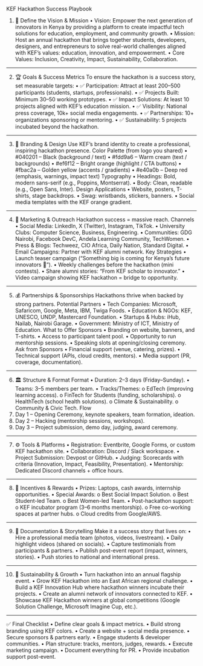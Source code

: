 KEF Hackathon Success Playbook
1. 🎯 Define the Vision & Mission
•	Vision: Empower the next generation of innovators in Kenya by providing a platform to create impactful tech solutions for education, employment, and community growth.
•	Mission: Host an annual hackathon that brings together students, developers, designers, and entrepreneurs to solve real-world challenges aligned with KEF’s values: education, innovation, and empowerment.
•	Core Values: Inclusion, Creativity, Impact, Sustainability, Collaboration.
________________________________________
2. 🏆 Goals & Success Metrics
To ensure the hackathon is a success story, set measurable targets:
•	✅ Participation: Attract at least 200–500 participants (students, startups, professionals).
•	✅ Projects Built: Minimum 30–50 working prototypes.
•	✅ Impact Solutions: At least 10 projects aligned with KEF’s education mission.
•	✅ Visibility: National press coverage, 10k+ social media engagements.
•	✅ Partnerships: 10+ organizations sponsoring or mentoring.
•	✅ Sustainability: 5 projects incubated beyond the hackathon.
________________________________________
3. 🎨 Branding & Design
Use KEF’s brand identity to create a professional, inspiring hackathon presence.
Color Palette (from logo you shared)
•	#040201 – Black (background / text)
•	#fdd9a6 – Warm cream (text / backgrounds)
•	#ef6f12 – Bright orange (highlight / CTA buttons)
•	#fbac2a – Golden yellow (accents / gradients)
•	#e40a0b – Deep red (emphasis, warnings, impact text)
Typography
•	Headings: Bold, modern sans-serif (e.g., Poppins, Montserrat).
•	Body: Clean, readable (e.g., Open Sans, Inter).
Design Applications
•	Website, posters, T-shirts, stage backdrops.
•	Swag: wristbands, stickers, banners.
•	Social media templates with the KEF orange gradient.
________________________________________
4. 📢 Marketing & Outreach
Hackathon success = massive reach.
Channels
•	Social Media: LinkedIn, X (Twitter), Instagram, TikTok.
•	University Clubs: Computer Science, Business, Engineering.
•	Communities: GDG Nairobi, Facebook DevC, Andela Learning Community, TechWomen.
•	Press & Blogs: Techweez, CIO Africa, Daily Nation, Standard Digital.
•	Email Campaigns: Partner with KEF alumni network.
Key Strategies
•	Launch teaser campaign (“Something big is coming for Kenya’s future innovators 🚀”).
•	Weekly challenges before the hackathon (mini contests).
•	Share alumni stories: “From KEF scholar to innovator.”
•	Video campaign showing KEF hackathon = bridge to opportunity.
________________________________________
5. 💰 Partnerships & Sponsorships
Hackathons thrive when backed by strong partners.
Potential Partners
•	Tech Companies: Microsoft, Safaricom, Google, Meta, IBM, Twiga Foods.
•	Education & NGOs: KEF, UNESCO, UNDP, Mastercard Foundation.
•	Startups & Hubs: iHub, Nailab, Nairobi Garage.
•	Government: Ministry of ICT, Ministry of Education.
What to Offer Sponsors
•	Branding on website, banners, and T-shirts.
•	Access to participant talent pool.
•	Opportunity to run mentorship sessions.
•	Speaking slots at opening/closing ceremony.
Ask from Sponsors
•	Financial support (venue, catering, prizes).
•	Technical support (APIs, cloud credits, mentors).
•	Media support (PR, coverage, documentation).
________________________________________
6. 🏛️ Structure & Format
Format
•	Duration: 2–3 days (Friday–Sunday).
•	Teams: 3–5 members per team.
•	Tracks/Themes:
o	EdTech (improving learning access).
o	FinTech for Students (funding, scholarships).
o	HealthTech (school health solutions).
o	Climate & Sustainability.
o	Community & Civic Tech.
Flow
1.	Day 1 – Opening Ceremony, keynote speakers, team formation, ideation.
2.	Day 2 – Hacking (mentorship sessions, workshops).
3.	Day 3 – Project submission, demo day, judging, award ceremony.
________________________________________
7. ⚙️ Tools & Platforms
•	Registration: Eventbrite, Google Forms, or custom KEF hackathon site.
•	Collaboration: Discord / Slack workspace.
•	Project Submission: Devpost or GitHub.
•	Judging: Scorecards with criteria (Innovation, Impact, Feasibility, Presentation).
•	Mentorship: Dedicated Discord channels + office hours.
________________________________________
8. 🎁 Incentives & Rewards
•	Prizes: Laptops, cash awards, internship opportunities.
•	Special Awards:
o	Best Social Impact Solution.
o	Best Student-led Team.
o	Best Women-led Team.
•	Post-hackathon support:
o	KEF incubator program (3–6 months mentorship).
o	Free co-working spaces at partner hubs.
o	Cloud credits from Google/AWS.
________________________________________
9. 📸 Documentation & Storytelling
Make it a success story that lives on:
•	Hire a professional media team (photos, videos, livestream).
•	Daily highlight videos (shared on socials).
•	Capture testimonials from participants & partners.
•	Publish post-event report (impact, winners, stories).
•	Push stories to national and international press.
________________________________________
10. 🔄 Sustainability & Growth
•	Turn hackathon into an annual flagship event.
•	Grow KEF Hackathon into an East African regional challenge.
•	Build a KEF Innovation Hub where hackathon winners incubate their projects.
•	Create an alumni network of innovators connected to KEF.
•	Showcase KEF Hackathon winners at global competitions (Google Solution Challenge, Microsoft Imagine Cup, etc.).
________________________________________
✅ Final Checklist
•	 Define clear goals & impact metrics.
•	 Build strong branding using KEF colors.
•	 Create a website + social media presence.
•	 Secure sponsors & partners early.
•	 Engage students & developer communities.
•	 Plan structure: tracks, mentors, judges, rewards.
•	 Execute marketing campaign.
•	 Document everything for PR.
•	 Provide incubation support post-event.
